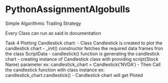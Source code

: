 # PythonAssignmentAlgobulls
Simple Algorithmic Trading Strategy

Every Class can run as said in documentation

Task 4 Plotting Candlestick chart:
    - Class Candlestick is created to plot the candlestick chart
    - __init_() constructor fetches the required data frames fron the class ScriptData
    - candlestick() function is generating the candlestick chart
    - creating instance of Candlestick class with providing script(Stock Name) parameter
        ex: 
                candlestick_chart = Candlestick('NVDA')
    - Then Call the candlestick function with class instance
        ex:
                candlestick_chart.candlestick()
    - Candlestick chart will get Ploted 
